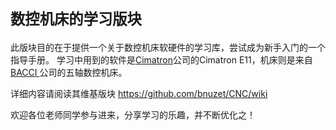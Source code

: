 # <sub>数控机床的学习版块</sub>

此版块目的在于提供一个关于数控机床软硬件的学习库，尝试成为新手入门的一个指导手册。
学习中用到的软件是[Cimatron](http://www.cimatron.com.cn)公司的Cimatron E11，机床则是来自[ BACCI ](http://baike.baidu.com/link?url=nwKMI3aBC_XuaexesgVZUbJSEymAYAfGR0YIy2abCV5kqWjWIYiFbys_N5ZsGiElAK8_5ZCU9jdAoe4CWcvVHK)公司的五轴数控机床。

详细内容请阅读其维基版块 https://github.com/bnuzet/CNC/wiki

欢迎各位老师同学参与进来，分享学习的乐趣，并不断优化之！
